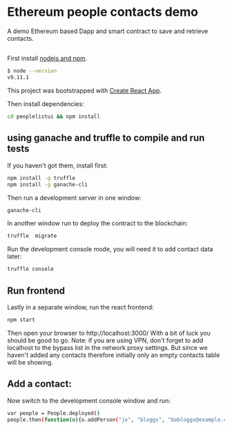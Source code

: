 # Ethereum people contacts demo
A demo Ethereum based Dapp and smart contract to save and retrieve contacts.

## 
First install [nodejs and
npm](https://docs.npmjs.com/getting-started/installing-node).

```bash
$ node --version
v9.11.1
```
This project was bootstrapped with [Create React App](https://github.com/facebookincubator/create-react-app).

Then install dependencies:

```bash
cd peoplelistui && npm install
```

## using ganache and truffle to compile and run tests
If you haven't got them, install first:
```bash
npm install -g truffle
npm install -g ganache-cli
```

Then run a development server in one window:

```bash
ganache-cli
```

In another window run to deploy the contract to the blockchain:
```bash
truffle  migrate
```

Run the development console mode, you will need it to add contact data later:
```bash
truffle console
```

## Run frontend
Lastly in a separate window, run the react frontend:

```bash
npm start
```

Then open your browser to http://localhost:3000/
With a bit of luck you should be good to go. Note: if you are using VPN, don't forget to add localhost to the bypass list in the network proxy settings. But since we haven't added any contacts therefore initially only an empty contacts table will be showing.

## Add a contact:
Now switch to the development console window and run:
```bash
var people = People.deployed()
people.then(function(o){o.addPerson("jo", "bloggs", "bobloggs@example.com", 20)})
```